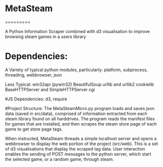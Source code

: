 # MetaSteam
=========

A Python Information Scraper combined with d3 visualisation to improve browsing steam games in a users library

# Dependencies:
A Variety of typical python modules, particularly:
platform, subprocess, threading, webbrowser, json

Less Typical:
win32api (pywin32)
BeautifulSoup
urllib and urllib2
cookielib
BaseHTTPServer and SimpleHTTPServer
cgi


#JS Dependencies:
d3,
require



#Project Structure:
The MetaSteamMicro.py program loads and saves json data (saved in src/data), comprised of
information extracted from each steam library found on all harddrives.
The program reads the manifest files for games that are installed, and
then scrapes the steam store page of each game to get store page tags.

When instructed, MetaSteam threads a simple localhost server and opens
a webbrowser to display the web portion of the project (src/web). This
is a set of d3 visualisations that display the scraped tag data. User
interaction enables the sending of POST messages to the python server,
which start the selected game, or a random game, through steam. 
